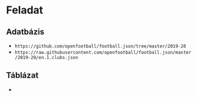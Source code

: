 # Feladat

## Adatbázis
- `https://github.com/openfootball/football.json/tree/master/2019-20`
- `https://raw.githubusercontent.com/openfootball/football.json/master/2019-20/en.1.clubs.json`

## Táblázat
- 
